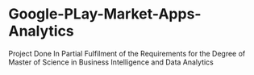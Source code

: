 # Google-PLay-Market-Apps-Analytics
Project Done In Partial Fulfilment of the Requirements for the Degree of Master of Science in Business Intelligence and Data Analytics
